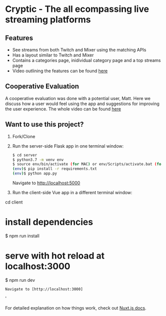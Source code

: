# Cryptic - The all ecompassing live streaming platforms

## Features
* See streams from both Twitch and Mixer using the matching APIs
* Has a layout similar to Twitch and Mixer
* Contains a categories page, inidividual category page and a top streams page
* Video outlining the features can be found [here](https://www.youtube.com/watch?v=dTSohyMrIGo)

## Cooperative Evaluation
A cooperative evaluation was done with a potential user, Matt. Here we discuss how a user would feel using the app and suggestions for improving the user experience. The whole video can be found [here](https://www.youtube.com/watch?v=tN8fH3AEMUM&t=)


## Want to use this project?

1. Fork/Clone

1. Run the server-side Flask app in one terminal window:

    ```sh
    $ cd server
    $ python3.7 -m venv env
    $ source env/bin/activate (for MAC) or env/Scripts/activate.bat (for windows)
    (env)$ pip install -r requirements.txt
    (env)$ python app.py
    ```

    Navigate to [http://localhost:5000](http://localhost:5000)

1. Run the client-side Vue app in a different terminal window:

cd client
# install dependencies
$ npm run install

# serve with hot reload at localhost:3000
$ npm run dev


    Navigate to [http://localhost:3000]
'

For detailed explanation on how things work, check out [Nuxt.js docs](https://nuxtjs.org).
